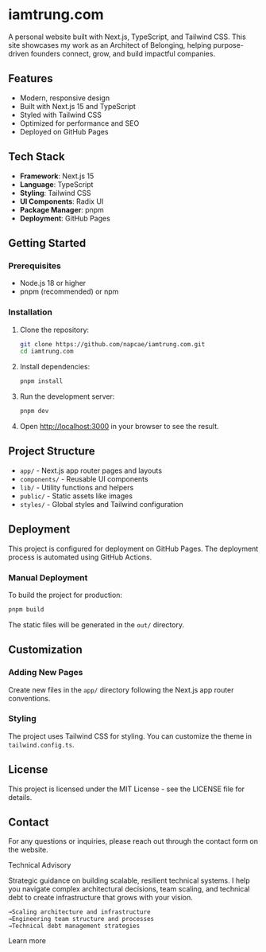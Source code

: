 # iamtrung.com

A personal website built with Next.js, TypeScript, and Tailwind CSS. This site showcases my work as an Architect of Belonging, helping purpose-driven founders connect, grow, and build impactful companies.

## Features

- Modern, responsive design
- Built with Next.js 15 and TypeScript
- Styled with Tailwind CSS
- Optimized for performance and SEO
- Deployed on GitHub Pages

## Tech Stack

- **Framework**: Next.js 15
- **Language**: TypeScript
- **Styling**: Tailwind CSS
- **UI Components**: Radix UI
- **Package Manager**: pnpm
- **Deployment**: GitHub Pages

## Getting Started

### Prerequisites

- Node.js 18 or higher
- pnpm (recommended) or npm

### Installation

1. Clone the repository:
   ```bash
   git clone https://github.com/napcae/iamtrung.com.git
   cd iamtrung.com
   ```

2. Install dependencies:
   ```bash
   pnpm install
   ```

3. Run the development server:
   ```bash
   pnpm dev
   ```

4. Open [http://localhost:3000](http://localhost:3000) in your browser to see the result.

## Project Structure

- `app/` - Next.js app router pages and layouts
- `components/` - Reusable UI components
- `lib/` - Utility functions and helpers
- `public/` - Static assets like images
- `styles/` - Global styles and Tailwind configuration

## Deployment

This project is configured for deployment on GitHub Pages. The deployment process is automated using GitHub Actions.

### Manual Deployment

To build the project for production:

```bash
pnpm build
```

The static files will be generated in the `out/` directory.

## Customization

### Adding New Pages

Create new files in the `app/` directory following the Next.js app router conventions.

### Styling

The project uses Tailwind CSS for styling. You can customize the theme in `tailwind.config.ts`.

## License

This project is licensed under the MIT License - see the LICENSE file for details.

## Contact

For any questions or inquiries, please reach out through the contact form on the website.

Technical Advisory

Strategic guidance on building scalable, resilient technical systems. I help you navigate complex architectural decisions, team scaling, and technical debt to create infrastructure that grows with your vision.

    →Scaling architecture and infrastructure
    →Engineering team structure and processes
    →Technical debt management strategies

Learn more

